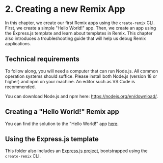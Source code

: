 # 2. Creating a new Remix App

In this chapter, we create our first Remix apps using the `create-remix` CLI. First, we create a simple "Hello World!" app. Then, we create an app using the Express.js template and learn about templates in Remix. This chapter also introduces a troubleshooting guide that will help us debug Remix applications.

## Technical requirements

To follow along, you will need a computer that can run Node.js. All common operation systems should suffice. Please install both Node.js (version 18 or higher) and npm on your machine. An editor such as VS Code is recommended.

You can download Node.js and npm here: https://nodejs.org/en/download/.

## Creating a "Hello World!" Remix app

You can find the solution to the "Hello World!" app [here](./hello-world/).

## Using the Express.js template

This folder also includes an [Express.js project](./express-js/), bootstrapped using the `create-remix` CLI.
